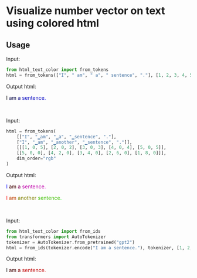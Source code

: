# Visualize number vector on text using colored html

## Usage
Input:
```python
from html_text_color import from_tokens
html = from_tokens(["I", " am", " a", " sentence", "."], [1, 2, 3, 4, 5], dim_order="b")
```
Output html:
<p><span style="color: rgb(0, 0, 0)">I</span><span style="color: rgb(0, 0, 63)"> am</span><span style="color: rgb(0, 0, 127)"> a</span><span style="color: rgb(0, 0, 191)"> sentence</span><span style="color: rgb(0, 0, 255)">.</span></p>
<br/>

Input:
```python
html = from_tokens(
    [["I", "▁am", "▁a", "▁sentence", "."],
    ["I", "▁am", "▁another", "▁sentence", "."]],
    [[[1, 0, 5], [2, 0, 2], [3, 0, 3], [4, 0, 4], [5, 0, 5]],
    [[5, 0, 0], [4, 2, 0], [3, 4, 0], [2, 6, 0], [1, 8, 0]]],
    dim_order="rgb"
)
```
Output html:
<p><span style="color: rgb(0, 0, 255)">I</span><span style="color: rgb(63, 0, 0)"> am</span><span style="color: rgb(127, 0, 85)"> a</span><span style="color: rgb(191, 0, 170)"> sentence</span><span style="color: rgb(255, 0, 255)">.</span></p><p><span style="color: rgb(255, 0, 0)">I</span><span style="color: rgb(191, 63, 0)"> am</span><span style="color: rgb(127, 127, 0)"> another</span><span style="color: rgb(63, 191, 0)"> sentence</span><span style="color: rgb(0, 255, 0)">.</span></p>
<br/>

Input:
```python
from html_text_color import from_ids
from transformers import AutoTokenizer
tokenizer = AutoTokenizer.from_pretrained("gpt2")
html = from_ids(tokenizer.encode("I am a sentence."), tokenizer, [1, 2, 3, 4, 5])
```
Output html:
<p><span style="color: rgb(0, 0, 0)">I</span><span style="color: rgb(63, 0, 0)"> am</span><span style="color: rgb(127, 0, 0)"> a</span><span style="color: rgb(191, 0, 0)"> sentence</span><span style="color: rgb(255, 0, 0)">.</span></p>